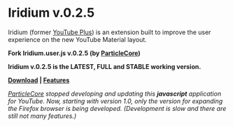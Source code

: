# Iridium v.0.2.5

Iridium (former [YouTube Plus](https://github.com/ParticleCore/Particle)) is an extension built to improve the user experience on the new YouTube Material layout.

**Fork Iridium.user.js v.0.2.5 (by [ParticleCore](https://github.com/ParticleCore))**

**Iridium v.0.2.5 is the LATEST, FULL and STABLE working version.**

**[Download](https://github.com/maxkorsov/iridium/wiki/Download) | [Features](https://github.com/maxkorsov/iridium/wiki/Features)**

*[ParticleCore](https://github.com/ParticleCore) stopped developing and updating this **javascript** application for YouTube. Now, starting with version 1.0, only the version for expanding the Firefox browser is being developed. (Development is slow and there are still not many features.)*
